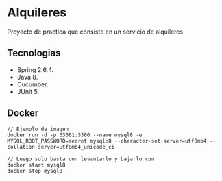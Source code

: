 # Alquileres
Proyecto de practica que consiste en un servicio de alquileres

## Tecnologias
- Spring 2.6.4.
- Java 8.
- Cucumber.
- JUnit 5.

## Docker
```
// Ejemplo de imagen
docker run -d -p 33061:3306 --name mysql8 -e MYSQL_ROOT_PASSWORD=secret mysql:8 --character-set-server=utf8mb4 --collation-server=utf8mb4_unicode_ci
  
// Luego solo basta con levantarlo y bajarlo con
docker start mysql8
docker stop mysql8
```
